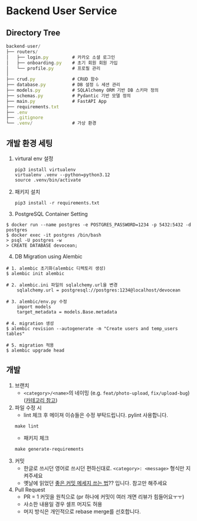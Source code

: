 # Backend User Service

## Directory Tree
```javascript
backend-user/
├── routers/
│   ├── login.py         # 카카오 소셜 로그인
│   ├── onboarding.py    # 초기 회원 회원 가입
│   └── profile.py       # 프로필 관리
│
├── crud.py              # CRUD 함수
├── database.py          # DB 설정 & 세션 관리
├── models.py            # SQLAlchemy ORM 기반 DB 스키마 정의
├── schemas.py           # Pydantic 기반 모델 정의
├── main.py              # FastAPI App
├── requirements.txt 
├── .env                 
├── .gitignore           
└── .venv/               # 가상 환경
```

## 

## 개발 환경 세팅
1. virtural env 설정
    ```shell
   pip3 install virtualenv
   virtualenv .venv --python=python3.12
   source .venv/bin/activate
   ```
2. 패키지 설치
   ```shell
   pip3 install -r requirements.txt
   ```
3. PostgreSQL Container Setting
```shell
$ docker run --name postgres -e POSTGRES_PASSWORD=1234 -p 5432:5432 -d postgres
$ docker exec -it postgres /bin/bash
> psql -U postgres -w
> CREATE DATABASE devocean;
```
4. DB Migration using Alembic
```shell
# 1. alembic 초기화(alembic 디렉토리 생성)
$ alembic init alembic

# 2. alembic.ini 파일의 sqlalchemy.url을 변경
    sqlalchemy.url = postgresql://postgres:1234@localhost/devocean

# 3. alembic/env.py 수정
    import models
    target_metadata = models.Base.metadata

# 4. migration 생성
$ alembic revision --autogenerate -m "Create users and temp_users tables"

# 5. migration 적용
$ alembic upgrade head
```

## 개발
1. 브랜치
   - `<category>/<name>`의 네이밍 (e.g. `feat/photo-upload`, `fix/upload-bug`) ([카테고리 참고](https://github.com/pvdlg/conventional-changelog-metahub#commit-types)) 
2. 파일 수정 시 
   - lint 체크 후 메이져 이슈들은 수정 부탁드립니다. pylint 사용합니다.
   ```shell
   make lint
   ```
   - 패키지 체크
   ```shell
   make generate-requirements
   ```
3. 커밋
   - 한글로 쓰시던 영어로 쓰시던 편하신대로. `<category>: <message>` 형식만 지켜주세요
   - 옛날에 읽었던 [좋은 커밋 메세지 쓰는 법](https://chris.beams.io/posts/git-commit/)?? 입니다. 참고만 해주세요
4. Pull Request
   - PR = 1 커밋을 원칙으로 (pr 하나에 커밋이 여러 개면 리뷰가 힘들어요ㅜㅜ)
   - 사소한 내용일 경우 셀프 머지도 허용 
   - 머지 방식은 개인적으로 rebase merge를 선호합니다.
